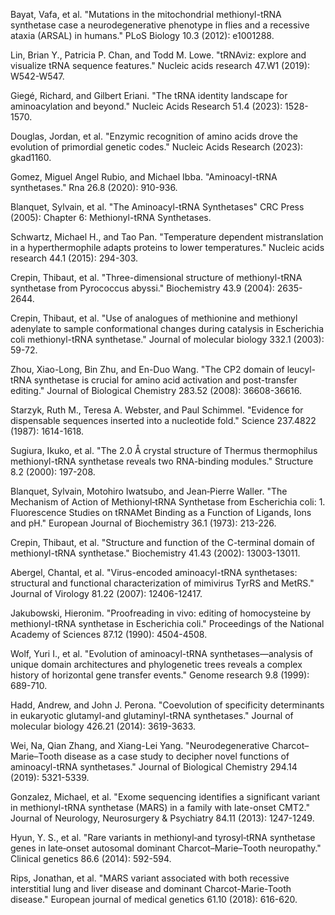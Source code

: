 Bayat, Vafa, et al. "Mutations in the mitochondrial methionyl-tRNA synthetase case a neurodegenerative phenotype in flies and a recessive ataxia (ARSAL) in humans." PLoS Biology 10.3 (2012): e1001288.

Lin, Brian Y., Patricia P. Chan, and Todd M. Lowe. "tRNAviz: explore and visualize tRNA sequence features." Nucleic acids research 47.W1 (2019): W542-W547.

Giegé, Richard, and Gilbert Eriani. "The tRNA identity landscape for aminoacylation and beyond." Nucleic Acids Research 51.4 (2023): 1528-1570.


Douglas, Jordan, et al. "Enzymic recognition of amino acids drove the evolution of primordial genetic codes." Nucleic Acids Research (2023): gkad1160.


Gomez, Miguel Angel Rubio, and Michael Ibba. "Aminoacyl-tRNA synthetases." Rna 26.8 (2020): 910-936.




Blanquet, Sylvain, et al. "The Aminoacyl-tRNA Synthetases" CRC Press (2005): Chapter 6: Methionyl-tRNA Synthetases.


Schwartz, Michael H., and Tao Pan. "Temperature dependent mistranslation in a hyperthermophile adapts proteins to lower temperatures." Nucleic acids research 44.1 (2015): 294-303.


Crepin, Thibaut, et al. "Three-dimensional structure of methionyl-tRNA synthetase from Pyrococcus abyssi." Biochemistry 43.9 (2004): 2635-2644.



Crepin, Thibaut, et al. "Use of analogues of methionine and methionyl adenylate to sample conformational changes during catalysis in Escherichia coli methionyl-tRNA synthetase." Journal of molecular biology 332.1 (2003): 59-72.




Zhou, Xiao-Long, Bin Zhu, and En-Duo Wang. "The CP2 domain of leucyl-tRNA synthetase is crucial for amino acid activation and post-transfer editing." Journal of Biological Chemistry 283.52 (2008): 36608-36616.



Starzyk, Ruth M., Teresa A. Webster, and Paul Schimmel. "Evidence for dispensable sequences inserted into a nucleotide fold." Science 237.4822 (1987): 1614-1618.

Sugiura, Ikuko, et al. "The 2.0 Å crystal structure of Thermus thermophilus methionyl-tRNA synthetase reveals two RNA-binding modules." Structure 8.2 (2000): 197-208.

Blanquet, Sylvain, Motohiro Iwatsubo, and Jean‐Pierre Waller. "The Mechanism of Action of Methionyl‐tRNA Synthetase from Escherichia coli: 1. Fluorescence Studies on tRNAMet Binding as a Function of Ligands, Ions and pH." European Journal of Biochemistry 36.1 (1973): 213-226.



Crepin, Thibaut, et al. "Structure and function of the C-terminal domain of methionyl-tRNA synthetase." Biochemistry 41.43 (2002): 13003-13011.




Abergel, Chantal, et al. "Virus-encoded aminoacyl-tRNA synthetases: structural and functional characterization of mimivirus TyrRS and MetRS." Journal of Virology 81.22 (2007): 12406-12417.




Jakubowski, Hieronim. "Proofreading in vivo: editing of homocysteine by methionyl-tRNA synthetase in Escherichia coli." Proceedings of the National Academy of Sciences 87.12 (1990): 4504-4508.




Wolf, Yuri I., et al. "Evolution of aminoacyl-tRNA synthetases—analysis of unique domain architectures and phylogenetic trees reveals a complex history of horizontal gene transfer events." Genome research 9.8 (1999): 689-710.





Hadd, Andrew, and John J. Perona. "Coevolution of specificity determinants in eukaryotic glutamyl-and glutaminyl-tRNA synthetases." Journal of molecular biology 426.21 (2014): 3619-3633.

Wei, Na, Qian Zhang, and Xiang-Lei Yang. "Neurodegenerative Charcot–Marie–Tooth disease as a case study to decipher novel functions of aminoacyl-tRNA synthetases." Journal of Biological Chemistry 294.14 (2019): 5321-5339.

Gonzalez, Michael, et al. "Exome sequencing identifies a significant variant in methionyl-tRNA synthetase (MARS) in a family with late-onset CMT2." Journal of Neurology, Neurosurgery & Psychiatry 84.11 (2013): 1247-1249.

Hyun, Y. S., et al. "Rare variants in methionyl‐and tyrosyl‐tRNA synthetase genes in late‐onset autosomal dominant Charcot–Marie–Tooth neuropathy." Clinical genetics 86.6 (2014): 592-594.

Rips, Jonathan, et al. "MARS variant associated with both recessive interstitial lung and liver disease and dominant Charcot-Marie-Tooth disease." European journal of medical genetics 61.10 (2018): 616-620.

